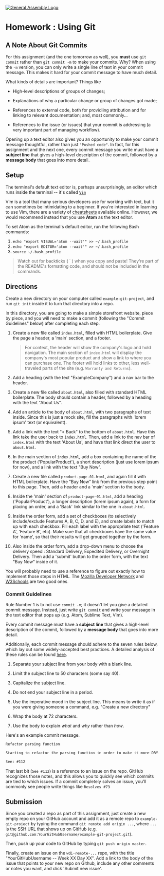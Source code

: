 [![General Assembly Logo](https://camo.githubusercontent.com/1a91b05b8f4d44b5bbfb83abac2b0996d8e26c92/687474703a2f2f692e696d6775722e636f6d2f6b6538555354712e706e67)](https://generalassemb.ly/education/web-development-immersive)

# Homework : Using Git

<!-- MATERIALS METADATA -->
<!--
  title: 'Using Git'
  type: homework
  duration: ??
  creators: Matt Brendzel
  competencies: git, html
-->

## A Note About Git Commits

For this assignment (and the one tomorrow as well), you **must** use
`git commit` rather than `git commit -m` to make your commits. Why?
When using the `-m` version, you can only write a single line of text in your
commit message. This makes it hard for your commit message to have much detail.

What kinds of details are important? Things like

-   High-level descriptions of groups of changes;

-   Explanations of why a particular change or group of changes got made;

-   References to external code, both for providiing attribution and for
    linking to relevant documentation; and, most commonly...

-   References to the issue (or issues) that your commit is addressing (a very
    important part of managing workflow).

Opening up a text editor also gives you an opportunity to make your commit
message thoughtful, rather than just `"Pushed code"`. In fact, for this
assignment and the next one, every commit message you write must have a
**subject line** that gives a high-level description of the commit, followed by
a **message body** that goes into more detail.

## Setup

The terminal's default text editor is, perhaps unsurprisingly, an editor which
runs inside the terminal -- it's called [`Vim`](http://www.vim.org/)

Vim is a tool that many serious developers use for working with text, but it
can sometimes be intimidating to a beginner. If you're interested in learning to
use Vim, there are a variety of [cheatsheets](http://vim.rtorr.com/)
available online.
However, we would recommend instead that you use **Atom** as the text editor.

To set Atom as the terminal's default editor, run the following Bash commands:

1.  `echo "export VISUAL='atom --wait'" >> ~/.bash_profile`
2.  `echo "export EDITOR='atom --wait'" >> ~/.bash_profile`
3.  `source ~/.bash_profile`

> Watch out for backticks ( ` ) when you copy and paste! They're part of the
> README's formatting code, and should not be included in the commands.

## Directions

Create a new directory on your computer called `example-git-project`, and run
`git init` inside it to turn that directory into a repo.

In this directory, you are going to make a simple storefront website,
piece by piece, and you will need to make a commit (following the "Commit
Guidelines" below) after completing each step.

1.  Create a new file called `index.html`, filled with HTML boilerplate.
    Give the page a header, a 'main' section, and a footer.

    > For context, the header will show the company's logo and hold navigation.
    > The main section of `index.html` will display the company's most
    > popular product and show a link to where you can purchase one.
    > The footer will hold links to other, less well-traveled parts of the site
    > (e.g. `Warranty and Returns`).

2.  Add a heading (with the text "ExampleCompany") and a nav bar to the header.

3.  Create a new file called `about.html`, also filled with standard HTML
    boilerplate. The body should contain a header, followed by a heading with
    the text "About Us".

4.  Add an article to the body of `about.html`, with two paragraphs of text
    inside. Since this is just a mock site, fill the paragraphs with
    'lorem ipsum' text (or equivalent).

5.  Add a link with the text "< Back" to the bottom of `about.html`.
    Have this link take the user back to `index.html`.
    Then, add a link to the nav bar of `index.html` with the text 'About Us',
    and have that link direct the user to `about.html`.

6.  In the main section of `index.html`, add a box containing the name of the
    the product ('PopularProduct'), a short description (just use lorem ipsum
    for now), and a link with the text "Buy Now".

7.  Create a new file called `product-page-01.html`, and again fill it with
    HTML boilerplate. Have the "Buy Now" link from the previous step point to
    this page. Then, add a header and a 'main' section to the body.

8.  Inside the 'main' section of `product-page-01.html`, add a heading
    ('PopularProduct'), a longer description (lorem ipsum again), a form
    for placing an order, and a 'Back' link similar to the one in `about.html`.

9.  Inside the order form, add a set of checkboxes (to selectively
    include/exclude Features A, B, C, D, and E), and create labels to match up
    with each checkbox. Fill each label with the appropriate text ('Feature A',
    'Feature B', etc). Make sure that all checkboxes have the same value for
    'name', so that their results will get grouped together by the form.

10. Also inside the order form, add a drop-down menu to choose the delivery
    speed : Standard Delivery, Expedited Delivery, or Overnight Delivery.
    Then add a 'submit' button to the order form, with the text "Buy Now" inside
    of it.

You will probably need to use a reference to figure out exactly how to
implement those steps in HTML.
The [Mozilla Developer Network](https://developer.mozilla.org/en-US/docs/Web/HTML)
and [W3Schools](http://www.w3schools.com/html/default.asp)
are two good ones.

### Commit Guidelines

Rule Number 1 is to not use `commit -m`; it doesn't let you give a detailed
commit message. Instead, just write `git commit` and write your message in the
text editor that pops up (e.g. Atom, Sublime Text, Vim).

Every commit message must have a **subject line** that gives a high-level
description of the commit, followed by a **message body** that goes into more
detail.

Additionally, each commit message should adhere to the seven rules
below, which lay out some widely-accepted best practices. A detailed analysis
of these rules can be found
[here](http://chris.beams.io/posts/git-commit/#seven-rules).

1.  Separate your subject line from your body with a blank line.

2.  Limit the subject line to 50 characters (some say 40).

3.  Capitalize the subject line.

4.  Do not end your subject line in a period.

5.  Use the imperative mood in the subject line. This means to write
    it as if you were giving someone a command, e.g. "Create a new directory"

6.  Wrap the body at 72 characters.

7.  Use the body to explain _what_ and _why_ rather than _how_.

Here's an example commit message.

```markdown
Refactor parsing function

Starting to refactor the parsing function in order to make it more DRY.

See: #112
```

That last bit (`See #112`) is a reference to an issue on the repo.
GitHub recognizes those notes, and this allows you to quickly see which commits
are tied to which issues. If a commit completely solves an issue,
you'll commonly see people write things like `Resolves #73`

## Submission

Since you created a repo as part of this assignment, just create a new empty
repo on your GitHub account and add it as a remote repo to `example-git-project`
by typing the command `git remote add origin ...`,  where `...` is the SSH
URL that shows up on GitHub
(e.g. `git@github.com:YourGitHubUsername/example-git-project.git`).

Then, push up your code to GitHub by typing `git push origin master`.

Finally, create an issue on the `wdi-remote-...` repo, with the title
"YourGitHubUsername -- Week XX Day XX".
Add a link to the body of the issue that points to your new repo on Github,
include any other comments or notes you want, and click 'Submit new issue'.
